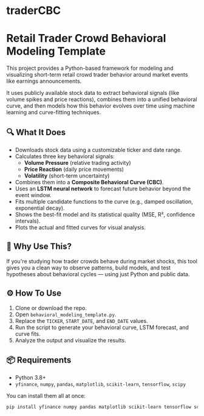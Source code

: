 # traderCBC

# Retail Trader Crowd Behavioral Modeling Template

This project provides a Python-based framework for modeling and visualizing short-term retail crowd trader behavior around market events like earnings announcements.

It uses publicly available stock data to extract behavioral signals (like volume spikes and price reactions), combines them into a unified behavioral curve, and then models how this behavior evolves over time using machine learning and curve-fitting techniques.

## 🔍 What It Does

- Downloads stock data using a customizable ticker and date range.
- Calculates three key behavioral signals:
  - **Volume Pressure** (relative trading activity)
  - **Price Reaction** (daily price movements)
  - **Volatility** (short-term uncertainty)
- Combines them into a **Composite Behavioral Curve (CBC)**.
- Uses an **LSTM neural network** to forecast future behavior beyond the event window.
- Fits multiple candidate functions to the curve (e.g., damped oscillation, exponential decay).
- Shows the best-fit model and its statistical quality (MSE, R², confidence intervals).
- Plots the actual and fitted curves for visual analysis.

## 📌 Why Use This?

If you're studying how trader crowds behave during market shocks, this tool gives you a clean way to observe patterns, build models, and test hypotheses about behavioral cycles — using just Python and public data.

## ⚙️ How To Use

1. Clone or download the repo.
2. Open `behavioral_modeling_template.py`.
3. Replace the `TICKER`, `START_DATE`, and `END_DATE` values.
4. Run the script to generate your behavioral curve, LSTM forecast, and curve fits.
5. Analyze the output and visualize the results.

## 📦 Requirements

- Python 3.8+
- `yfinance`, `numpy`, `pandas`, `matplotlib`, `scikit-learn`, `tensorflow`, `scipy`

You can install them all at once:

```bash
pip install yfinance numpy pandas matplotlib scikit-learn tensorflow scipy
